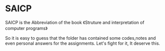# SAICP

SAICP is the Abbreviation of the book 《Struture and interpretation of computer programs》

So it is easy to guess that the folder has contained some codes,notes and even personal answers for the assignments.
Let's fight for it, It deserve this.